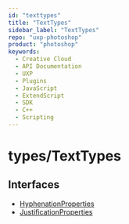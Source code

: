 ```yaml
---
id: "texttypes"
title: "TextTypes"
sidebar_label: "TextTypes"
repo: "uxp-photoshop"
product: "photoshop"
keywords:
  - Creative Cloud
  - API Documentation
  - UXP
  - Plugins
  - JavaScript
  - ExtendScript
  - SDK
  - C++
  - Scripting
---
```


# types/TextTypes

## Interfaces

- [HyphenationProperties](/ps_reference/interfaces/hyphenationproperties/)
- [JustificationProperties](/ps_reference/interfaces/justificationproperties/)
